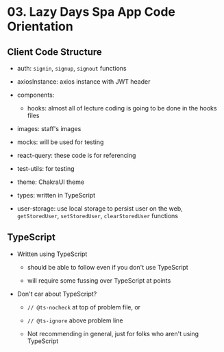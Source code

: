 # 03. Lazy Days Spa App Code Orientation

## Client Code Structure

- auth: `signin`, `signup`, `signout` functions

- axiosInstance: axios instance with JWT header

- components:

  - hooks: almost all of lecture coding is going to be done in the hooks files

- images: staff's images

- mocks: will be used for testing

- react-query: these code is for referencing

- test-utils: for testing

- theme: ChakraUI theme

- types: written in TypeScript

- user-storage: use local storage to persist user on the web, `getStoredUser`, `setStoredUser`, `clearStoredUser` functions

## TypeScript

- Written using TypeScript

  - should be able to follow even if you don't use TypeScript

  - will require some fussing over TypeScript at points

- Don't car about TypeScript?

  - `// @ts-nocheck` at top of problem file, or

  - `// @ts-ignore` above problem line

  - Not recommending in general, just for folks who aren't using TypeScript
